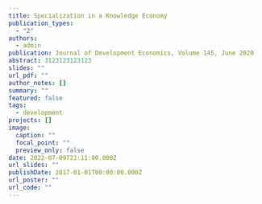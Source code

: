 ```yaml
---
title: Specialization in a Knowledge Economy
publication_types:
  - "2"
authors:
  - admin
publication: Journal of Development Economics, Volume 145, June 2020
abstract: 3123123123123
slides: ""
url_pdf: ""
author_notes: []
summary: ""
featured: false
tags:
  - development
projects: []
image:
  caption: ""
  focal_point: ""
  preview_only: false
date: 2022-07-09T21:11:00.000Z
url_slides: ""
publishDate: 2017-01-01T00:00:00.000Z
url_poster: ""
url_code: ""
---
```

